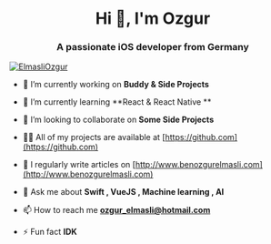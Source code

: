 <h1 align="center">Hi 👋, I'm Ozgur</h1>
<h3 align="center">A passionate iOS developer from Germany</h3>

<p align="left"> <a href="https://twitter.com/ElmasliOzgur" target="blank"><img src="https://img.shields.io/twitter/follow/ElmasliOzgur?logo=twitter&style=for-the-badge" alt="ElmasliOzgur" /></a> </p>

- 🔭 I’m currently working on **Buddy & Side Projects**

- 🌱 I’m currently learning **React & React Native **

- 👯 I’m looking to collaborate on **Some Side Projects**

- 👨‍💻 All of my projects are available at [https://github.com](https://github.com)

- 📝 I regularly write articles on [http://www.benozgurelmasli.com](http://www.benozgurelmasli.com)

- 💬 Ask me about **Swift , VueJS , Machine learning , AI**

- 📫 How to reach me **ozgur_elmasli@hotmail.com**

- ⚡ Fun fact **IDK**
